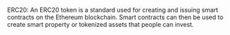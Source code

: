 ERC20: 
      An ERC20 token is a standard used for creating and issuing smart contracts on the Ethereum blockchain. Smart contracts can then be used to create smart property or tokenized assets that people can invest.
      
      
      
       











